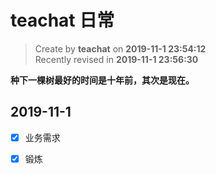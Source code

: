 # teachat 日常

> Create by **teachat** on **2019-11-1 23:54:12**  
> Recently revised in **2019-11-1 23:56:30**

**种下一棵树最好的时间是十年前，其次是现在。**

## 2019-11-1

- [x] 业务需求

- [x] 锻炼
